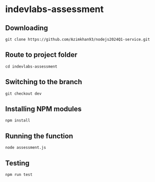 # indevlabs-assessment

## Downloading

```
git clone https://github.com/Azimkhan93/nodejs2024Q1-service.git
```

## Route to project folder
```
cd indevlabs-assessment
```

## Switching to the branch
```
git checkout dev
```
## Installing NPM modules

```
npm install
```

## Running the function

```
node assessment.js
```

## Testing

```
npm run test 
```
